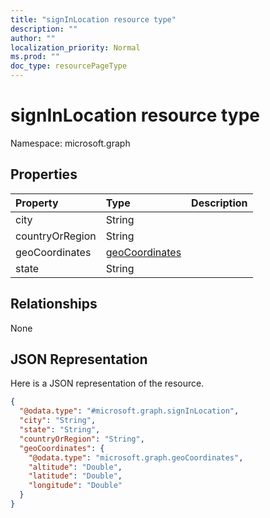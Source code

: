 ```yaml
---
title: "signInLocation resource type"
description: ""
author: ""
localization_priority: Normal
ms.prod: ""
doc_type: resourcePageType
---
```


# signInLocation resource type


Namespace: microsoft.graph



## Properties
|Property|Type|Description|
|:---|:---|:---|
|city|String||
|countryOrRegion|String||
|geoCoordinates|[geoCoordinates](../resources/geocoordinates.md)||
|state|String||

## Relationships
None

## JSON Representation
Here is a JSON representation of the resource.
<!-- {
  "blockType": "resource",
  "@odata.type": "microsoft.graph.signInLocation"
}
-->
``` json
{
  "@odata.type": "#microsoft.graph.signInLocation",
  "city": "String",
  "state": "String",
  "countryOrRegion": "String",
  "geoCoordinates": {
    "@odata.type": "microsoft.graph.geoCoordinates",
    "altitude": "Double",
    "latitude": "Double",
    "longitude": "Double"
  }
}
```

